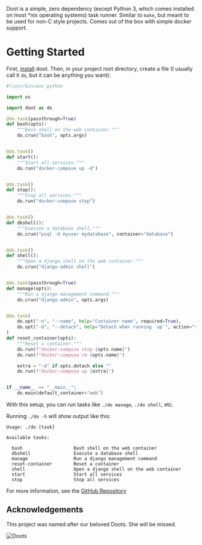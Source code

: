 <!-- :metadata:

title: Doot, simple task runner for your projects
tags: Programming, Python
publishedAt: 2024-11-26T16:36:04-07:00
ogImage: https://github.com/synic/doot/raw/aec35bbc68fc846c606ce04a14b9a1cce8c7ccdd/docs/images/thebestdoots.jpg
summary:

Doot is a simple, zero dependency (except Python 3, which comes installed on
most *nix operating systems) task runner. Similar to `make`, but meant to be
used for non-C style projects. Comes out of the box with simple docker support.

-->

Doot is a simple, zero dependency (except Python 3, which comes installed on
most *nix operating systems) task runner. Similar to `make`, but meant to be
used for non-C style projects. Comes out of the box with simple docker support.

# Getting Started

First,
[install](https://github.com/synic/doot/blob/3d8ab28c3c29493e493cc8d003f5add05ea53d10/README.md#installation)
doot. Then, in your project root directory, create a file (I usually call it
`do`, but it can be anything you want):

```python
#!/usr/bin/env python

import os

import doot as do

@do.task(passthrough=True)
def bash(opts):
    """Bash shell on the web container."""
    do.crun("bash", opts.args)


@do.task()
def start():
    """Start all services."""
    do.run("docker-compose up -d")


@do.task()
def stop():
    """Stop all services."""
    do.run("docker-compose stop")


@do.task()
def dbshell():
    """Execute a database shell."""
    do.crun("psql -U myuser mydatabase", container="database")


@do.task()
def shell():
    """Open a django shell on the web container."""
    do.crun("django-admin shell")


@do.task(passthrough=True)
def manage(opts):
    """Run a django management command."""
    do.crun("django-admin", opts.args)


@do.task(
    do.opt("-n", "--name", help="Container name", required=True),
    do.opt("-d", "--detach", help="Detach when running `up`", action="store_true"),
)
def reset_container(opts):
    """Reset a container."""
    do.run(f"docker-compose stop {opts.name}")
    do.run(f"docker-compose rm {opts.name}")

    extra = "-d" if opts.detach else ""
    do.run(f"docker-compose up {extra}")


if __name__ == "__main__":
    do.main(default_container="web")
```

With this setup, you can run tasks like `./do manage`, `./do shell`, etc.

Running `./do -h` will show output like this:

```
Usage: ./do [task]

Available tasks:

  bash                   Bash shell on the web container
  dbshell                Execute a database shell
  manage                 Run a django management command
  reset-container        Reset a container
  shell                  Open a django shell on the web container
  start                  Start all services
  stop                   Stop all services
```

For more information, see the [GitHub
Repository](https://github.com/synic/doot)

## Acknowledgements

This project was named after our beloved Doots. She will be missed.

![Doots](https://github.com/synic/doot/raw/aec35bbc68fc846c606ce04a14b9a1cce8c7ccdd/docs/images/thebestdoots.jpg)
